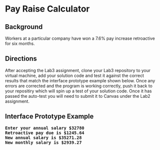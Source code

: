 # Pay Raise Calculator

## Background

Workers at a particular company have won a 7.6% pay increase retroactive for six months. 

## Directions
After accepting the Lab3 assignment, clone your Lab3 repository to your virtual machine, add your solution code and test it against the correct results that match the interface prototype example shown below. Once any errors are corrected and the program is working correctly, push it back to your repositiry which will spin up a test of your solution code. Once it has passed the auto-test you will need to submit it to Canvas under the Lab2 assignment.

## Interface Prototype Example

<pre><b>Enter your annual salary $32780
Retroactive pay due is $1245.64
New annual salary is $35271.28
New monthly salary is $2939.27</b></pre>

  



